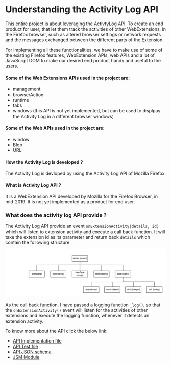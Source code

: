 # Understanding the Activity Log API

This entire project is about leveraging the ActivtyLog API. To create an end product for user, that let them track the activities of other WebExtensions, in the Firefox browser, such as altered browser settings or network requests and the messages exchanged between the different parts of the Extension.

For implementing all these functionalities, we have to make use of some of the existing Firefox features, WebExtension APIs, web APIs and a lot of JavaScript DOM to make our desired end product handy and useful to the users.

#### Some of the Web Extensions APIs used in the project are:

* management
* browserAction
* runtime
* tabs
* windows (this API is not yet implemented, but can be used to displpay the Activity Log in a different browser windows)

#### Some of the Web APIs used in the project are:

* window
* Blob
* URL

#### How the Activity Log is developed ?

The Activity Log is devloped by using the Activity Log API of Mozilla Firefox.

#### What is Activity Log API ?

It is a WebExtension API developed by Mozilla for the Firefox Browser, in mid-2019. It is not yet implemented as a product for end user.

### What does the activity log API provide ?

The Activity Log API provide an event `onExtensionActivity(details, id)` which will listen to extension activity and execute a call back function. It will take the extension id as its parameter and return back `details` which contain the following structure.

![parameter diagram](presentations/parmeter%20diagram%20of%20activity%20log%20event%20.jpeg)

As the call back function, I have passed a logging function `_log()`, so that the `onExtensionActivity()` event will listen for the activities of other extensions and execute the logging function, whenever it detects an extension activity.

To know more about the API click the below link:
* [API Implementation file](https://searchfox.org/mozilla-central/source/toolkit/components/extensions/parent/ext-activityLog.js)
* [API Test file](https://searchfox.org/mozilla-central/source/toolkit/components/extensions/test/mochitest/test_ext_activityLog.html)
* [API JSON schema](https://searchfox.org/mozilla-central/source/toolkit/components/extensions/schemas/activity_log.json)
* [JSM Module](https://searchfox.org/mozilla-central/source/toolkit/components/extensions/ExtensionActivityLog.jsm)
